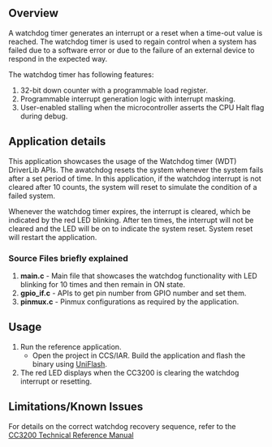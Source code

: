 ## Overview

A watchdog timer generates an interrupt or a reset when a time-out value
is reached. The watchdog timer is used to regain control when a system
has failed due to a software error or due to the failure of an external
device to respond in the expected way.

The watchdog timer has following features:

1.  32-bit down counter with a programmable load register.
2.  Programmable interrupt generation logic with interrupt masking.
3.  User-enabled stalling when the microcontroller asserts the CPU Halt
    flag during debug.

## Application details

This application showcases the usage of the Watchdog timer (WDT)
DriverLib APIs. The awatchdog resets the system whenever the system
fails after a set period of time. In this application, if the watchdog interrupt is not cleared after 10 counts, the system will reset to simulate the condition of a failed system.

Whenever the watchdog timer expires, the interrupt is cleared, which be indicated by the red LED
blinking. After ten times, the interrupt will not be cleared and the LED will be on to indicate the system reset. System reset will restart the application.

### Source Files briefly explained

1.  **main.c** - Main file that showcases the watchdog functionality with
    LED blinking for 10 times and then remain in ON state.
2.  **gpio\_if.c** - APIs to get pin number from GPIO number and set them.
3.  **pinmux.c** - Pinmux configurations as required by the application.

## Usage

1.  Run the reference application.
      - Open the project in CCS/IAR. Build the application and flash the binary using [UniFlash](http://processors.wiki.ti.com/index.php/CC3100_%26_CC3200_UniFlash_Quick_Start_Guide).
2. The red LED displays when the CC3200 is clearing the watchdog interrupt or resetting.

## Limitations/Known Issues

For details on the correct watchdog recovery sequence, refer to the [CC3200 Technical Reference Manual](http://www.ti.com/lit/swru367)
	